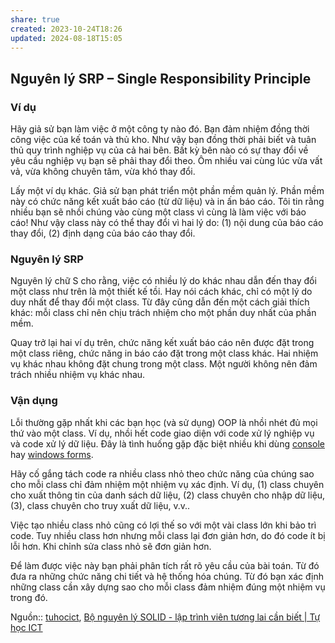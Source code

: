 ```yaml
---
share: true
created: 2023-10-24T18:26
updated: 2024-08-18T15:05
---
```

## Nguyên lý SRP – Single Responsibility Principle

### Ví dụ

Hãy giả sử bạn làm việc ở một công ty nào đó. Bạn đảm nhiệm đồng thời công việc của kế toán và thủ kho. Như vậy bạn đồng thời phải biết và tuân thủ quy trình nghiệp vụ của cả hai bên. Bất kỳ bên nào có sự thay đổi về yêu cầu nghiệp vụ bạn sẽ phải thay đổi theo. Ôm nhiều vai cùng lúc vừa vất vả, vừa không chuyên tâm, vừa khó thay đổi.

Lấy một ví dụ khác. Giả sử bạn phát triển một phần mềm quản lý. Phần mềm này có chức năng kết xuất báo cáo (từ dữ liệu) và in ấn báo cáo. Tôi tin rằng nhiều bạn sẽ nhồi chúng vào cùng một class vì cùng là làm việc với báo cáo! Như vậy class này có thể thay đổi vì hai lý do: (1) nội dung của báo cáo thay đổi, (2) định dạng của báo cáo thay đổi.

### Nguyên lý SRP

Nguyên lý chữ S cho rằng, việc có nhiều lý do khác nhau dẫn đến thay đổi một class như trên là một thiết kế tồi. Hay nói cách khác, chỉ có một lý do duy nhất để thay đổi một class. Từ đây cũng dẫn đến một cách giải thích khác: mỗi class chỉ nên chịu trách nhiệm cho một phần duy nhất của phần mềm.

Quay trở lại hai ví dụ trên, chức năng kết xuất báo cáo nên được đặt trong một class riêng, chức năng in báo cáo đặt trong một class khác. Hai nhiệm vụ khác nhau không đặt chung trong một class. Một người không nên đảm trách nhiều nhiệm vụ khác nhau.

### Vận dụng

Lỗi thường gặp nhất khi các bạn học (và sử dụng) OOP là nhồi nhét đủ mọi thứ vào một class. Ví dụ, nhồi hết code giao diện với code xử lý nghiệp vụ và code xử lý dữ liệu. Đây là tình huống gặp đặc biệt nhiều khi dùng [console](https://tuhocict.com/net-console-mvc-library-1/) hay [windows forms](https://tuhocict.com/giai-phap-winforms-1-phan-tich-van-de-bai-toan-minh-hoa/).

Hãy cố gắng tách code ra nhiều class nhỏ theo chức năng của chúng sao cho mỗi class chỉ đảm nhiệm một nhiệm vụ xác định. Ví dụ, (1) class chuyên cho xuất thông tin của danh sách dữ liệu, (2) class chuyên cho nhập dữ liệu, (3), class chuyên cho truy xuất dữ liệu, v.v..

Việc tạo nhiều class nhỏ cũng có lợi thế so với một vài class lớn khi bảo trì code. Tuy nhiều class hơn nhưng mỗi class lại đơn giản hơn, do đó code ít bị lỗi hơn. Khi chỉnh sửa class nhỏ sẽ đơn giản hơn.

Để làm được việc này bạn phải phân tích rất rõ yêu cầu của bài toán. Từ đó đưa ra những chức năng chi tiết và hệ thống hóa chúng. Từ đó bạn xác định những class cần xây dựng sao cho mỗi class đảm nhiệm đúng một nhiệm vụ trong đó.

Nguồn:: [tuhocict](../../../%CE%9E%20Ngu%E1%BB%93n%20v%C3%A0%20t%C3%A0i%20nguy%C3%AAn%20h%E1%BB%97%20tr%E1%BB%A3/%CE%9E%20Ngu%E1%BB%93n/tuhocict.md), [Bộ nguyên lý SOLID - lập trình viên tương lai cần biết | Tự học ICT](https://tuhocict.com/bo-nguyen-ly-solid-lap-trinh-vien-tuong-lai-can-biet/)
